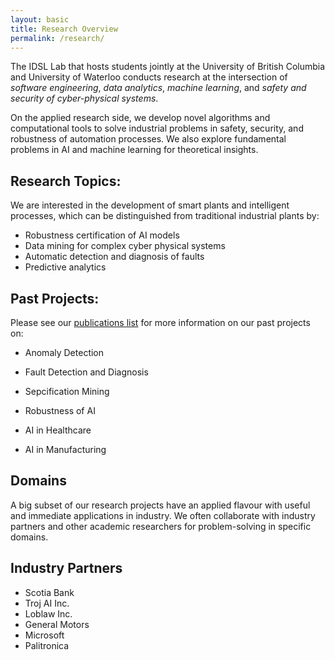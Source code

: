 ```yaml
---
layout: basic
title: Research Overview
permalink: /research/
---
```


The IDSL Lab that hosts students jointly at the University of British Columbia and University of Waterloo conducts research at the intersection of *software engineering*, *data analytics*, *machine learning*, and *safety and security of cyber-physical systems*.

On the applied research side, we develop novel algorithms and computational tools to solve industrial problems in safety, security, and robustness of automation processes. We also explore fundamental problems in AI and machine learning for theoretical insights.

## Research Topics:

We are interested in the development of smart plants and intelligent processes, which can be distinguished from traditional industrial plants by:

- Robustness certification of AI models
- Data mining for complex cyber physical systems
- Automatic detection and diagnosis of faults
- Predictive analytics

## Past Projects:

Please see our [publications list](/publications) for more information on our past projects on:

- Anomaly Detection

- Fault Detection and Diagnosis 

- Sepcification Mining

- Robustness of AI

- AI in Healthcare

- AI in Manufacturing

## Domains
A big subset of our research projects have an applied flavour with useful and immediate applications in industry. We often collaborate with industry partners and other academic researchers for problem-solving in specific domains.

## Industry Partners 
- Scotia Bank
- Troj AI Inc.
- Loblaw Inc.
- General Motors
- Microsoft
- Palitronica
